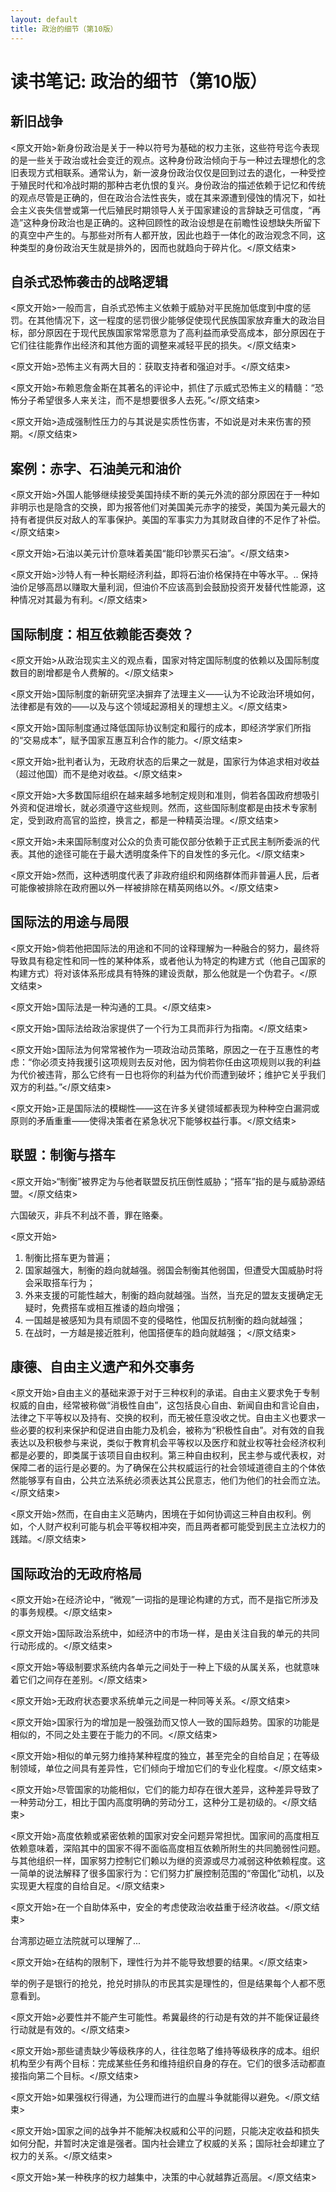 ```yaml
---
layout: default
title: 政治的细节（第10版）
---
```


# 读书笔记: 政治的细节（第10版）


## 新旧战争

<原文开始>新身份政治是关于一种以符号为基础的权力主张，这些符号迄今表现的是一些关于政治或社会变迁的观点。这种身份政治倾向于与一种过去理想化的念旧表现方式相联系。通常认为，新一波身份政治仅仅是回到过去的退化，一种受控于殖民时代和冷战时期的那种古老仇恨的复兴。身份政治的描述依赖于记忆和传统的观点尽管是正确的，但在政治合法性丧失，或在其来源遭到侵蚀的情况下，如社会主义丧失信誉或第一代后殖民时期领导人关于国家建设的言辞缺乏可信度，“再造”这种身份政治也是正确的。这种回顾性的政治设想是在前瞻性设想缺失所留下的真空中产生的。与那些对所有人都开放，因此也趋于一体化的政治观念不同，这种类型的身份政治天生就是排外的，因而也就趋向于碎片化。</原文结束>
## 自杀式恐怖袭击的战略逻辑

<原文开始>一般而言，自杀式恐怖主义依赖于威胁对平民施加低度到中度的惩罚。在其他情况下，这一程度的惩罚很少能够促使现代民族国家放弃重大的政治目标，部分原因在于现代民族国家常常愿意为了高利益而承受高成本，部分原因在于它们往往能靠作出经济和其他方面的调整来减轻平民的损失。</原文结束>

<原文开始>恐怖主义有两大目的：获取支持者和强迫对手。</原文结束>

<原文开始>布赖恩詹金斯在其著名的评论中，抓住了示威式恐怖主义的精髓：“恐怖分子希望很多人来关注，而不是想要很多人去死。”</原文结束>

<原文开始>造成强制性压力的与其说是实质性伤害，不如说是对未来伤害的预期。</原文结束>
## 案例：赤字、石油美元和油价

<原文开始>外国人能够继续接受美国持续不断的美元外流的部分原因在于一种如非明示也是隐含的交换，即为报答他们对美国美元赤字的接受，美国为美元最大的持有者提供反对敌人的军事保护。美国的军事实力为其财政自律的不足作了补偿。</原文结束>

<原文开始>石油以美元计价意味着美国“能印钞票买石油”。</原文结束>

<原文开始>沙特人有一种长期经济利益，即将石油价格保持在中等水平。.. 保持油价足够高昂以赚取大量利润，但油价不应该高到会鼓励投资开发替代性能源，这种情况对其最为有利。</原文结束>
## 国际制度：相互依赖能否奏效？

<原文开始>从政治现实主义的观点看，国家对特定国际制度的依赖以及国际制度数目的剧增都是令人费解的。</原文结束>

<原文开始>国际制度的新研究坚决摒弃了法理主义——认为不论政治环境如何，法律都是有效的——以及与这个领域起源相关的理想主义。</原文结束>

<原文开始>国际制度通过降低国际协议制定和履行的成本，即经济学家们所指的“交易成本”，赋予国家互惠互利合作的能力。</原文结束>

<原文开始>批判者认为，无政府状态的后果之一就是，国家行为体追求相对收益（超过他国）而不是绝对收益。</原文结束>

<原文开始>大多数国际组织在越来越多地制定规则和准则，倘若各国政府想吸引外资和促进增长，就必须遵守这些规则。然而，这些国际制度都是由技术专家制定，受到政府高官的监控，换言之，都是一种精英治理。</原文结束>

<原文开始>未来国际制度对公众的负责可能仅部分依赖于正式民主制所委派的代表。其他的途径可能在于最大透明度条件下的自发性的多元化。</原文结束>

<原文开始>然而，这种透明度代表了非政府组织和网络群体而非普遍人民，后者可能像被排除在政府圈以外一样被排除在精英网络以外。</原文结束>
## 国际法的用途与局限

<原文开始>倘若他把国际法的用途和不同的诠释理解为一种融合的努力，最终将导致具有稳定性和同一性的某种体系，或者他认为特定的构建方式（他自己国家的构建方式）将对该体系形成具有特殊的建设贡献，那么他就是一个伪君子。</原文结束>

<原文开始>国际法是一种沟通的工具。</原文结束>

<原文开始>国际法给政治家提供了一个行为工具而非行为指南。</原文结束>

<原文开始>国际法为何常常被作为一项政治动员策略，原因之一在于互惠性的考虑：“你必须支持我援引这项规则去反对他，因为倘若你任由这项规则以我的利益为代价被违背，那么它终有一日也将你的利益为代价而遭到破坏；维护它关乎我们双方的利益。”</原文结束>

<原文开始>正是国际法的模糊性——这在许多关键领域都表现为种种空白漏洞或原则的矛盾重重——使得决策者在紧急状况下能够权益行事。</原文结束>
## 联盟：制衡与搭车

<原文开始>“制衡”被界定为与他者联盟反抗压倒性威胁；“搭车”指的是与威胁源结盟。</原文结束>

六国破灭，非兵不利战不善，罪在赂秦。

<原文开始>
1. 制衡比搭车更为普遍；
2. 国家越强大，制衡的趋向就越强。弱国会制衡其他弱国，但遭受大国威胁时将会采取搭车行为；
3. 外来支援的可能性越大，制衡的趋向就越强。当然，当充足的盟友支援确定无疑时，免费搭车或相互推诿的趋向增强；
4. 一国越是被感知为具有顽固不变的侵略性，他国反抗制衡的趋向就越强；
5. 在战时，一方越是接近胜利，他国搭便车的趋向就越强；
</原文结束>

## 康德、自由主义遗产和外交事务

<原文开始>自由主义的基础来源于对于三种权利的承诺。自由主义要求免于专制权威的自由，经常被称做“消极性自由”，这包括良心自由、新闻自由和言论自由，法律之下平等权以及持有、交换的权利，而无被任意没收之忧。自由主义也要求一些必要的权利来保护和促进自由能力及机会，被称为“积极性自由”。对有效的自我表达以及积极参与来说，类似于教育机会平等权以及医疗和就业权等社会经济权利都是必要的，即类属于该项目自由权利。第三种自由权利，民主参与或代表权，对保障二者的运行是必要的。为了确保在公共权威运行的社会领域道德自主的个体依然能够享有自由，公共立法系统必须表达其公民意志，他们为他们的社会而立法。</原文结束>

<原文开始>然而，在自由主义范畴内，困境在于如何协调这三种自由权利。例如，个人财产权利可能与机会平等权相冲突，而且两者都可能受到民主立法权力的践踏。</原文结束>
## 国际政治的无政府格局

<原文开始>在经济论中，“微观”一词指的是理论构建的方式，而不是指它所涉及的事务规模。</原文结束>

<原文开始>国际政治系统中，如经济中的市场一样，是由关注自我的单元的共同行动形成的。</原文结束>

<原文开始>等级制要求系统内各单元之间处于一种上下级的从属关系，也就意味着它们之间存在差别。</原文结束>

<原文开始>无政府状态要求系统单元之间是一种同等关系。</原文结束>

<原文开始>国家行为的增加是一股强劲而又惊人一致的国际趋势。国家的功能是相似的，不同之处主要在于能力的不同。</原文结束>

<原文开始>相似的单元努力维持某种程度的独立，甚至完全的自给自足；在等级制领域，单位之间具有差异性，它们倾向于增加它们的专业化程度。</原文结束>

<原文开始>尽管国家的功能相似，它们的能力却存在很大差异，这种差异导致了一种劳动分工，相比于国内高度明确的劳动分工，这种分工是初级的。</原文结束>

<原文开始>高度依赖或紧密依赖的国家对安全问题异常担忧。国家间的高度相互依赖意味着，深陷其中的国家不得不面临高度相互依赖所附生的共同脆弱性问题。与其他组织一样，国家努力控制它们赖以为继的资源或尽力减弱这种依赖程度。这一简单的说法解释了很多国家行为：它们努力扩展控制范围的“帝国化”动机，以及实现更大程度的自给自足。</原文结束>

<原文开始>在一个自助体系中，安全的考虑使政治收益重于经济收益。</原文结束>

台湾那边砸立法院就可以理解了...

<原文开始>在结构的限制下，理性行为并不能导致想要的结果。</原文结束>

举的例子是银行的抢兑，抢兑时排队的市民其实是理性的，但是结果每个人都不愿意看到。

<原文开始>必要性并不能产生可能性。希冀最终的行动是有效的并不能保证最终行动就是有效的。</原文结束>

<原文开始>那些谴责缺少等级秩序的人，往往忽略了维持等级秩序的成本。组织机构至少有两个目标：完成某些任务和维持组织自身的存在。它们的很多活动都直接指向第二个目标。</原文结束>

<原文开始>如果强权行得通，为公理而进行的血腥斗争就能得以避免。</原文结束>

<原文开始>国家之间的战争并不能解决权威和公平的问题，只能决定收益和损失如何分配，并暂时决定谁是强者。国内社会建立了权威的关系；国际社会却建立了权力的关系。</原文结束>

<原文开始>某一种秩序的权力越集中，决策的中心就越靠近高层。</原文结束>

